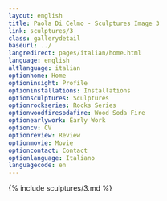 ```yaml
---
layout: english
title: Paola Di Celmo - Sculptures Image 3
link: sculptures/3
class: gallerydetail
baseurl: ../
langredirect: pages/italian/home.html
language: english
altlanguage: italian
optionhome: Home
optioninsight: Profile
optioninstallations: Installations
optionsculptures: Sculptures
optionrockseries: Rocks Series
optionwoodfiresodafire: Wood Soda Fire
optionearlywork: Early Work
optioncv: CV
optionreview: Review
optionmovie: Movie
optioncontact: Contact
optionlanguage: Italiano
languagecode: en
---
```

{% include sculptures/3.md %}
